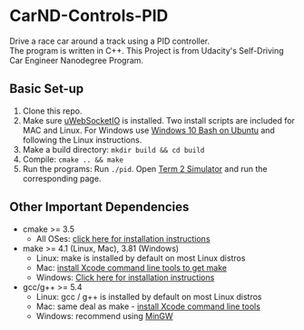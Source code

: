 # CarND-Controls-PID
Drive a race car around a track using a PID controller.  
The program is written in C++.  This Project is from Udacity's Self-Driving Car Engineer Nanodegree Program.

## Basic Set-up
1. Clone this repo.
2. Make sure [uWebSocketIO](https://github.com/uWebSockets/uWebSockets) is installed.  Two install scripts are included for MAC and Linux.  For Windows use [Windows 10 Bash on Ubuntu](https://www.howtogeek.com/249966/how-to-install-and-use-the-linux-bash-shell-on-windows-10/) and following the Linux instructions.
3. Make a build directory: `mkdir build && cd build`
4. Compile: `cmake .. && make`
5. Run the programs: Run `./pid`. Open [Term 2 Simulator](https://github.com/udacity/self-driving-car-sim/releases) and run the corresponding page.  



## Other Important Dependencies

* cmake >= 3.5
  * All OSes: [click here for installation instructions](https://cmake.org/install/)
* make >= 4.1 (Linux, Mac), 3.81 (Windows)
  * Linux: make is installed by default on most Linux distros
  * Mac: [install Xcode command line tools to get make](https://developer.apple.com/xcode/features/)
  * Windows: [Click here for installation instructions](http://gnuwin32.sourceforge.net/packages/make.htm)
* gcc/g++ >= 5.4
  * Linux: gcc / g++ is installed by default on most Linux distros
  * Mac: same deal as make - [install Xcode command line tools](https://developer.apple.com/xcode/features/)
  * Windows: recommend using [MinGW](http://www.mingw.org/)




